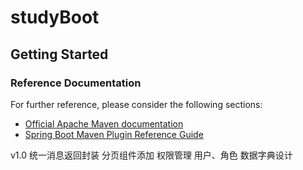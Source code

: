 # studyBoot
## Getting Started

### Reference Documentation
For further reference, please consider the following sections:

* [Official Apache Maven documentation](https://maven.apache.org/guides/index.html)
* [Spring Boot Maven Plugin Reference Guide](https://docs.spring.io/spring-boot/docs/2.2.5.RELEASE/maven-plugin/)

v1.0
统一消息返回封装
分页组件添加
权限管理
用户、角色
数据字典设计







